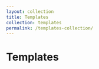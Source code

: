 ```yaml
---
layout: collection
title: Templates
collection: templates
permalink: /templates-collection/
---
```


# Templates
